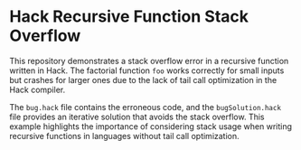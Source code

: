 # Hack Recursive Function Stack Overflow

This repository demonstrates a stack overflow error in a recursive function written in Hack.  The factorial function `foo` works correctly for small inputs but crashes for larger ones due to the lack of tail call optimization in the Hack compiler.

The `bug.hack` file contains the erroneous code, and the `bugSolution.hack` file provides an iterative solution that avoids the stack overflow.  This example highlights the importance of considering stack usage when writing recursive functions in languages without tail call optimization.